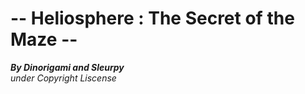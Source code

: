 # -- Heliosphere : The Secret of the Maze -- 
 ***By Dinorigami and Sleurpy***\
*under Copyright Liscense*
